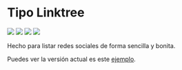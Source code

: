 # Tipo Linktree
![](https://img.shields.io/github/v/release/deskoxp/deskoxp.github.io)
![](https://img.shields.io/github/repo-size/deskoxp/deskoxp.github.io)
![](https://img.shields.io/github/languages/top/deskoxp/deskoxp.github.io?style=flat&logo=css3)
![](https://img.shields.io/twitch/status/deskoxp?style=social)

Hecho para listar redes sociales de forma sencilla y bonita.

Puedes ver la versión actual es este [ejemplo](https://desko.stream/).

